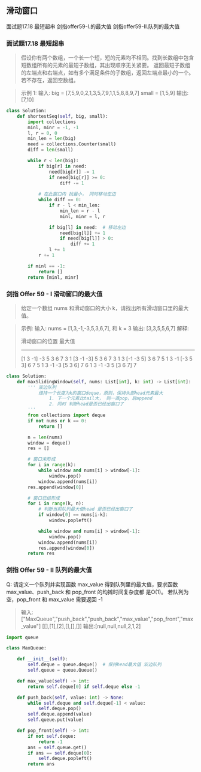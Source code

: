 ## 滑动窗口

面试题17.18 最短超串
剑指offer59-I.的最大值
剑指offer59-II.队列的最大值


### 面试题17.18 最短超串
> 假设你有两个数组，一个长一个短，短的元素均不相同。找到长数组中包含短数组所有的元素的最短子数组，其出现顺序无关紧要。 
>  返回最短子数组的左端点和右端点，如有多个满足条件的子数组，返回左端点最小的一个。若不存在，返回空数组。 

>  示例 1: 
>  输入:
>  big = [7,5,9,0,2,1,3,5,7,9,1,1,5,8,8,9,7]
>  small = [1,5,9]
>  输出: [7,10] 


```python
class Solution:
    def shortestSeq(self, big, small):
        import collections
        minl, minr = -1, -1
        l, r = 0, 0
        min_len = len(big)
        need = collections.Counter(small)
        diff = len(small)

        while r < len(big):
            if big[r] in need:
                need[big[r]] -= 1
                if need[big[r]] >= 0:
                    diff -= 1
            
            # 在此窗口内 找最小， 同时移动左边
            while diff == 0:
                if r - l < min_len:
                    min_len = r - l
                    minl, minr = l, r

                if big[l] in need:  # 移动左边
                    need[big[l]] += 1
                    if need[big[l]] > 0:
                        diff += 1
                l += 1
            r += 1

        if minl == -1:
            return []
        return [minl, minr]
```


### 剑指 Offer 59 - I 滑动窗口的最大值
> 给定一个数组 nums 和滑动窗口的大小 k，请找出所有滑动窗口里的最大值。 

> 示例: 
> 输入: nums = [1,3,-1,-3,5,3,6,7], 和 k = 3
> 输出: [3,3,5,5,6,7] 
> 解释: 
> 
>   滑动窗口的位置                最大值
> ---------------               -----
> [1  3  -1] -3  5  3  6  7       3
>  1 [3  -1  -3] 5  3  6  7       3
>  1  3 [-1  -3  5] 3  6  7       5
>  1  3  -1 [-3  5  3] 6  7       5
>  1  3  -1  -3 [5  3  6] 7       6
>  1  3  -1  -3  5 [3  6  7]      7 

```python
class Solution:
    def maxSlidingWindow(self, nums: List[int], k: int) -> List[int]:
        ''' 双边队列
            维持一个长度为k的窗口deque，原则，保持头部head元素最大
                1. 下一个元素比tail大， 则一直pop，后append
                2. 同时 判断head是否已经出窗口了
        '''
        from collections import deque
        if not nums or k == 0:
            return []

        n = len(nums)
        window = deque()
        res = []

        # 窗口未形成
        for i in range(k):
            while window and nums[i] > window[-1]:
                window.pop()
            window.append(nums[i])
        res.append(window[0])

        # 窗口已结形成
        for i in range(k, n):
            # 判断当前队列最大值head 是否已经出窗口了
            if window[0] == nums[i-k]:
                window.popleft()

            while window and nums[i] > window[-1]:
                window.pop()
            window.append(nums[i])
            res.append(window[0])
        return res
```


### 剑指 Offer 59 - II 队列的最大值

Q: 请定义一个队列并实现函数 max_value 得到队列里的最大值，要求函数max_value、push_back 和 pop_front 的均摊时间复杂度都
是O(1)。
若队列为空，pop_front 和 max_value 需要返回 -1

> 输入:
> ["MaxQueue","push_back","push_back","max_value","pop_front","max_value"]
> [[],[1],[2],[],[],[]]
> 输出:[null,null,null,2,1,2]

```python
import queue

class MaxQueue:

    def __init__(self):
        self.deque = queue.deque()  # 保持head最大值 双边队列
        self.queue = queue.Queue()

    def max_value(self) -> int:
        return self.deque[0] if self.deque else -1

    def push_back(self, value: int) -> None:
        while self.deque and self.deque[-1] < value:
            self.deque.pop()
        self.deque.append(value)
        self.queue.put(value)

    def pop_front(self) -> int:
        if not self.deque:
            return -1
        ans = self.queue.get()
        if ans == self.deque[0]:
            self.deque.popleft()
        return ans
```

